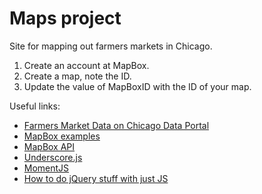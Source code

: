 Maps project
============

Site for mapping out farmers markets in Chicago.

1. Create an account at MapBox.
2. Create a map, note the ID.
3. Update the value of MapBoxID with the ID of your map.

Useful links:

- [Farmers Market Data on Chicago Data Portal](https://data.cityofchicago.org/Environment-Sustainable-Development/Farmers-Markets-2013/i8y3-ytj4)
- [MapBox examples](https://www.mapbox.com/mapbox.js/example/v1.0.0/)
- [MapBox API](https://www.mapbox.com/mapbox.js/api/v1.6.1/)
- [Underscore.js](http://underscorejs.org)
- [MomentJS](http://momentjs.com/)
- [How to do jQuery stuff with just JS](http://youmightnotneedjquery.com/)
